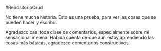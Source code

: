 #RepositorioCrud

No tiene mucha historia. Esto es una prueba, para ver las cosas que se pueden hacer y escribir. 

Agradezco casi toda clase de comentarios, especialmente sobre mi sensacional melena. Habida cuenta de que aún estoy aprendiendo las cosas más básicas, agradezco comentarios constructivos.
